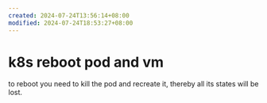 ```yaml
---
created: 2024-07-24T13:56:14+08:00
modified: 2024-07-24T18:53:27+08:00
---
```


# k8s reboot pod and vm

to reboot you need to kill the pod and recreate it, thereby all its states will be lost.
